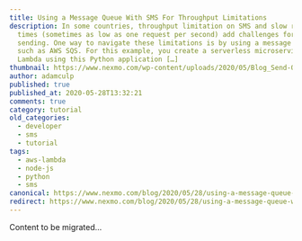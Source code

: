 ```yaml
---
title: Using a Message Queue With SMS For Throughput Limitations
description: In some countries, throughput limitation on SMS and slow request
  times (sometimes as low as one request per second) add challenges for bulk
  sending. One way to navigate these limitations is by using a message queue,
  such as AWS SQS. For this example, you create a serverless microservice on AWS
  Lambda using this Python application […]
thumbnail: https://www.nexmo.com/wp-content/uploads/2020/05/Blog_Send-Outgoing-SMS_1200x600.png
author: adamculp
published: true
published_at: 2020-05-28T13:32:21
comments: true
category: tutorial
old_categories:
  - developer
  - sms
  - tutorial
tags:
  - aws-lambda
  - node-js
  - python
  - sms
canonical: https://www.nexmo.com/blog/2020/05/28/using-a-message-queue-with-sms-for-throughput-limitations
redirect: https://www.nexmo.com/blog/2020/05/28/using-a-message-queue-with-sms-for-throughput-limitations
---
```

Content to be migrated...